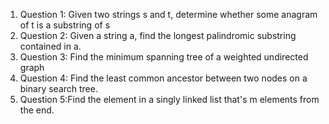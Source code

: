 <ol>
<li>
	Question 1: Given two strings s and t, determine whether some anagram of t is a substring of s
</li>
<li>
	Question 2: Given a string a, find the longest palindromic substring contained in a.
</li>
<li>
	Question 3: Find the minimum spanning tree of a weighted undirected graph
</li>
<li>
	Question 4: Find the least common ancestor between two nodes on a binary search tree.
</li>
<li>
	Question 5:Find the element in a singly linked list that's m elements from the end.
</li>

</ol>